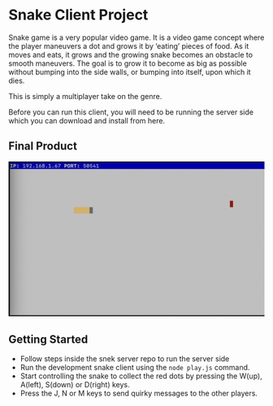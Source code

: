 # Snake Client Project

Snake game is a very popular video game. It is a video game concept where the player maneuvers a dot and grows it by ‘eating’ pieces of food. As it moves and eats, it grows and the growing snake becomes an obstacle to smooth maneuvers. The goal is to grow it to become as big as possible without bumping into the side walls, or bumping into itself, upon which it dies.

This is simply a multiplayer take on the genre.

Before you can run this client, you will need to be running the server side which you can download and install from here. 

## Final Product

!["screenshot"](screenshot.png)


## Getting Started

- Follow steps inside the snek server repo to run the server side
- Run the development snake client using the `node play.js` command.
- Start controlling the snake to collect the red dots by pressing the W(up), A(left), S(down) or D(right) keys.
- Press the J, N or M keys to send quirky messages to the other players.